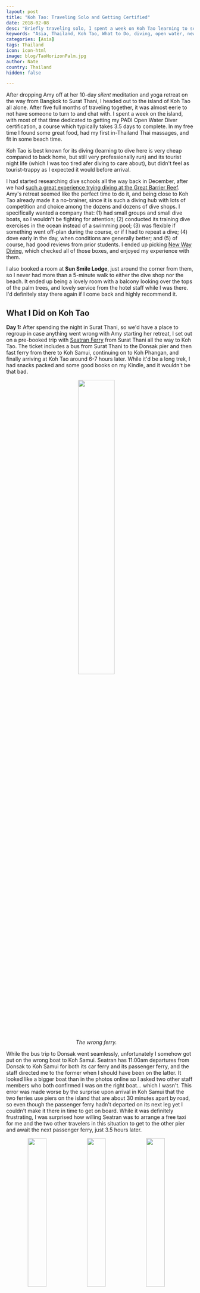 ```yaml
---
layout: post
title: "Koh Tao: Traveling Solo and Getting Certified"
date: 2018-02-08
desc: "Briefly traveling solo, I spent a week on Koh Tao learning to scuba dive and relaxing."
keywords: "Asia, Thailand, Koh Tao, What to Do, diving, open water, new way, certification, beach, scuba, massage, RTW"
categories: [Asia]
tags: Thailand
icon: icon-html
image: blog/TaoHorizonPalm.jpg
author: Nate
country: Thailand
hidden: false

---
```


After dropping Amy off at her 10-day _silent_ meditation and yoga retreat on the way from Bangkok to Surat Thani, I headed out to the island of Koh Tao all alone. After five full months of traveling together, it was almost eerie to not have someone to turn to and chat with. I spent a week on the island, with most of that time dedicated to getting my PADI Open Water Diver certification, a course which typically takes 3.5 days to complete. In my free time I found some great food, had my first in-Thailand Thai massages, and fit in some beach time.

Koh Tao is best known for its diving (learning to dive here is very cheap compared to back home, but still very professionally run) and its tourist night life (which I was too tired afer diving to care about), but didn't feel as tourist-trappy as I expected it would before arrival.

I had started researching dive schools all the way back in December, after we had [such a great experience trying diving at the Great Barrier Reef](http://site.awellchartedpath.com/blog/2017/12/great-barrier-reef/). Amy's retreat seemed like the perfect time to do it, and being close to Koh Tao already made it a no-brainer, since it is such a diving hub with lots of competition and choice among the dozens and dozens of dive shops. I specifically wanted a company that: (1) had small groups and small dive boats, so I wouldn't be fighting for attention; (2) conducted its training dive exercises in the ocean instead of a swimming pool; (3) was flexible if something went off-plan during the course, or if I had to repeat a dive; (4) dove early in the day, when conditions are generally better; and (5) of course, had good reviews from prior students. I ended up picking [New Way Diving](https://www.newwaydiving.com), which checked all of those boxes, and enjoyed my experience with them.

I also booked a room at **Sun Smile Lodge**, just around the corner from them, so I never had more than a 5-minute walk to either the dive shop nor the beach. It ended up being a lovely room with a balcony looking over the tops of the palm trees, and lovely service from the hotel staff while I was there. I'd definitely stay there again if I come back and highly recommend it.

## <i class="fa fa-check-square" aria-hidden="true" style="color:#2495C4;"></i> What I Did on Koh Tao

**Day 1:** After spending the night in Surat Thani, so we'd have a place to regroup in case anything went wrong with Amy starting her retreat, I set out on a pre-booked trip with [Seatran Ferry](https://www.seatranferry.com) from Surat Thani all the way to Koh Tao. The ticket includes a bus from Surat Thani to the Donsak pier and then fast ferry from there to Koh Samui, continuing on to Koh Phangan, and finally arriving at Koh Tao around 6-7 hours later. While it'd be a long trek, I had snacks packed and some good books on my Kindle, and it wouldn't be that bad.

<div style="text-align: center; max-width: calc(100% - 20px);"><a href="/static/assets/img/blog/TaoWrongFerry.jpg" target="_blank"><img src="/static/assets/img/blog/TaoWrongFerry.jpg" width="45%"></a><p><i>The wrong ferry.</i></p></div><p></p>

While the bus trip to Donsak went seamlessly, unfortunately I somehow got put on the wrong boat to Koh Samui. Seatran has 11:00am departures from Donsak to Koh Samui for both its car ferry and its passenger ferry, and the staff directed me to the former when I should have been on the latter. It looked like a bigger boat than in the photos online so I asked two other staff members who both confirmed I was on the right boat... which I wasn't. This error was made worse by the surprise upon arrival in Koh Samui that the two ferries use piers on the island that are about 30 minutes apart by road, so even though the passenger ferry hadn't departed on its next leg yet I couldn't make it there in time to get on board. While it was definitely frustrating, I was surprised how willing Seatran was to arrange a free taxi for me and the two other travelers in this situation to get to the other pier and await the next passenger ferry, just 3.5 hours later. 

<div style="text-align: center; max-width: calc(100% - 20px);"><a href="/static/assets/img/blog/TaoSamuiReading.jpg" target="_blank"><img src="/static/assets/img/blog/TaoSamuiReading.jpg" width="32%"></a> <a href="/static/assets/img/blog/TaoSamuiBeach.jpg" target="_blank"><img src="/static/assets/img/blog/TaoSamuiBeach.jpg" width="32%"></a> <a href="/static/assets/img/blog/TaoSamuiPlane.jpg" target="_blank"><img src="/static/assets/img/blog/TaoSamuiPlane.jpg" width="32%"></a><p><i>Can't complain too much about the view from the passenger pier on Koh Samui.</i></p></div><p></p>

I do have to wonder whether I would have ended up on the wrong boat if Amy had been there as well–can be very helpful to have someone to check your "this doesn't feel quite right" feelings with! Overall it wasn't the end of the world, just meant more reading and relaxing time for me, but did mean that I couldn't start my Open Water class that afternoon as planned. Instead when I arrived around 6:30pm I picked up my paperwork and course book, checked into my hotel, and got to spend a couple hours reviewing the materials solo. 

I also found **995 Roasted Duck** a few minutes away from my hotel and on one of the main streets near **Sairee Beach**, which quickly became my go-to restaurant for the week. They don't serve many things, but the roasted duck they do serve is wonderful, and the spicy soup you can get it on top of is also great. At 2-3 USD a bowl, it really couldn't be beat, and I ended up going back four more times in the next six days.

**Day 2:** We began my first day of the Open Water course with some "classroom" time, going over the material in the first couple sections of the PADI course book. The morning, complete with PADI-mandatory quizzes to ensure we were learning as we went, was really a throwback to high school classes and used a part of my brain–rote memorization–I feel like doesn't get much exercise anymore. Of course, none of the material is very complicated, as its all written in the hopes that a 12-year-old can understand it.

After a quick lunch break we headed to the pier to hop on New Way's dive boat and went up to **Mango Bay** for our first "confined water" dive. I love that New Way does these dives in the ocean (under just a few meters of water on the sandy beach bottom, but still!) and we all practiced our basic scuba skills, including habits to get into for when things go wrong (switching to a buddy's air supply, replacing your mask underwater, etc). I definitely spent more time watching the three other students in my group attempt to complete the skills than I did actually doing anything myself, but could use that extra time to practice my buoyancy control.

<div style="text-align: center; max-width: calc(100% - 20px);"><a href="/static/assets/img/blog/TaoDiveBoat.jpg" target="_blank"><img src="/static/assets/img/blog/TaoDiveBoat.jpg" width="45%"></a><p><i>New Way's bigger boat (they have two).</i></p></div><p></p>

After we all passed those skills, we got back in the boat and made the short trip to **Twins**, where we did our first dive to 12 meters. As with every dive during the course, in addition to some time moving around, looking at coral/fish, and enjoying ourselves, we also had more skills to complete. I think my least favorite skill of the whole process was the requirement to remove my mask, swim around underwater while continuing to breathe through the regulator (with my nose uncovered) and then put my mask back on eventually. Breathing through your mouth with your nose in the water makes you feel a bit like you could drown at any moment, and is a bit panic-inducing at first so its probably good they force you to practice...

We got back to the dive shop around 5pm, had to clean and store our gear, and then I got the privilege of watching the full 90-minute video that PADI mandates for all students, which my classmates had watched the previous afternoon while I was stuck on my ferry journey. When that finally finished I was both starving and exhausted and made the 1-minute walk straight to **995 Roasted Duck** for another great dinner. Afterward I made a quick loop to check out the scene at the beach (full of fire dancers...) and then holed up to finish the last two sections of reading and worksheets out of the book. Really a full day of thinking about diving!

**Day 3:** The next day was a mirror image, complete with classroom time, a confined water dive at Mango Bay, and our second dive at Twins. Normally New Way mixes up the locations more, but most of the time I was on Koh Tao the winds were higher than usual and the only calm dive sites were on small the leeward edge of the island.

While I didn't have any more homework to do, I did have an early bedtime so I could survive my 5am alarm for the final day of the course.

**Day 4:** Unfortunately after hearing that 5am alarm, scarfing down some instant noodles, and making it to the dive shop by our 5:45am call time, our instructor didn't show up. He was eventually roused, and apologized profusely, but at that point it didn't make sense to try to fit in two morning dives as the weather worsened. 

With an unforeseen day "off", I took full advantage and headed to **Massage With a View** for my first Thai massage–and at a 20% discount since it was before noon! I have been looking forward to getting cheap massages in Thailand pretty much since we started talking about taking this trip years ago, and this 10 USD one (including tip) did not disappoint. Just a few minutes from my hotel and on a second-floor balcony right over the beach with nothing but the waves to listen to, this was pretty much ideal.

<div style="text-align: center; max-width: calc(100% - 20px);"><a href="/static/assets/img/blog/TaoRainOcean.jpg" target="_blank"><img src="/static/assets/img/blog/TaoRainOcean.jpg" width="45%"></a> <a href="/static/assets/img/blog/TaoRainStreet.jpg" target="_blank"><img src="/static/assets/img/blog/TaoRainStreet.jpg" width="25.4%"></a><p><i>Rain, rain, and more rain.</i></p></div><p></p>

Afterward I walked south down the beach and got lunch at **Blue Water**. The food wasn't great, and is on the pricey side for Thailand, but the setting is lovely. I spent two hours on their upstairs deck eating, reading, and watching the now-arrived storm pour down all around me. Many of the streets of Koh Tao were built because of the wide, flat strips of land already there–generated by flash flood rivers–and turn back into rivers when it rains hard. I made it back to my hotel during a pause in the downpour and then spent the afternoon on my balcony watching motorcycles try to navigate through rushing rivers. Since the internet was working great, I also took advantage of the downtime to catch up on some blogging, do some more planning for future stops, and get new books on my Kindle.

**Day 5:** Another day, another 5am alarm. New Way had generously upgraded me to a **Sail Rock** trip for my final two dives, which I was pretty excited about since it is supposed to be the best dive spot in the Koh Tao area. We were on the boat before 6:30am and making the ~2 hour trip to the small pinnacle in the middle of the sea between Koh Tao and Koh Phangan. The swell was pretty rough and the captain considered turning back, but we kept going and ended up being the first boat there. I was feeling a little seasick, but not bad enough to keep me out of the water. For the final two dives of my course we had a couple skills to complete, but got to spend most of our time enjoying the dive site itself, all the way down to our maximum of 18 meters. The best part of the dives was definitely moving up and down through the `chimney`, a vertical tunnel through one side of the pinnacle going from 12 meters to 18 meters and full of colorful corals.

<div style="text-align: center; max-width: calc(100% - 20px);"><a href="/static/assets/img/blog/TaoSunrisePier.jpg" target="_blank"><img src="/static/assets/img/blog/TaoSunrisePier.jpg" width="45%"></a> <a href="/static/assets/img/blog/TaoSailRock.jpg" target="_blank"><img src="/static/assets/img/blog/TaoSailRock.jpg" width="45%"></a><p><i>Left: Dawn at the pier. Right: Sail Rock.</i></p></div><p></p>

The trip back was much smoother, moving with the swell instead of into it, and before we knew it we were at **Shark Island** for my first post-certification just-for-fun dive! This ended up being my favorite dive of the trip, with much better visibility than at Sail Rock and more variety of sea life than at Mango Bay or Twins. We finished our dive, packed up, headed back to the shop, and got our official certification paperwork. 

While it was only mid-afternoon, I was exhausted and did nothing the rest of the day except go to **Pa Loy Thai Food** for dinner. A few buildings further up the road from 995 Roasted Duck, I had their amazingly-flavorful Penang Curry while watching the locals swing by for to-go pickups on their motorbikes.

**Day 6:** Even after sleeping almost 10 hours, I was still pretty exhausted from all the diving and sunshine. My last full day on Koh Tao, I wanted to explore a bit more than I had had time to. After getting my onward ferry ticket to Koh Phangan arranged by my hotel, I got my second massage at the same spot (even better than the first one), and then took the long walk all the way to **Mae Haad**, along the beach and parallel pedestrian path. This is the same distance we had gone by pick-up truck every day between dive shop and dive boat, but by foot was a great way to see the full spectrum of beachfront bungalows, bars, and dive shops on the long stretch of sand between the pier and Sairee Beach. I had a nice lunch at the **Greasy Spoon** in Mae Haad, took the same waterfront route back, and went to get my third haircut of the trip. I went to a nameless one-seat barbershop in an alleyway between my hotel and dive shop and they did a great job for 6 USD.

<div style="text-align: center; max-width: calc(100% - 20px);"><a href="/static/assets/img/blog/TaoSairee.jpg" target="_blank"><img src="/static/assets/img/blog/TaoSairee.jpg" width="45%"></a> <a href="/static/assets/img/blog/TaoMae.jpg" target="_blank"><img src="/static/assets/img/blog/TaoMae.jpg" width="45%"></a><p><i>Left: Sairee Beach. Right: Mae Beach.</i></p></div><p></p>

With my time on Koh Tao coming to an end, I spent sunset reading on the beach and then had a final dinner at 995 Roasted Duck and then packed up. 

<div style="text-align: center; max-width: calc(100% - 20px);"><a href="/static/assets/img/blog/TaoHorizonPalm.jpg" target="_blank"><img src="/static/assets/img/blog/TaoHorizonPalm.jpg" width="45%"></a> <a href="/static/assets/img/blog/TaoSunset.jpg" target="_blank"><img src="/static/assets/img/blog/TaoSunset.jpg" width="45%"></a></div><p></p>

**Day 7:** I took advantage of my hotel's free taxi to the pier at 9am and then got on my 10am Songserm ferry to Koh Phangan. It was a bit sad to leave on what was probably the nicest day of my time on the island, but Koh Phangan isn't far away and should get the same nice weather.

<div style="text-align: center; max-width: calc(100% - 20px);"><a href="/static/assets/img/blog/TaoSongserm.jpg" target="_blank"><img src="/static/assets/img/blog/TaoSongserm.jpg" width="45%"></a><p><i>The right ferry, this time.</i></p></div><p></p>

## <i class="fa fa-check-square" aria-hidden="true" style="color:#2495C4;"></i> How I Did with Our Budget

For my time in Koh Tao, we had budgeted as much as 42 USD a night for accommodations, since there was a chance Amy would end up joining me if she wasn't able to start her retreat. I ended up spending exactly that, which was well worth it for a lovely room at the Sun Smile Lodge. I probably could have ended up paying slightly less if I were willing to wander around with my bags upon arrival comparing rates, but that wasn't worth it to me.

We had also budgeted 8 USD per day per person for food and 10 USD per day per person for entertainment for our time in Thailand. Out of that planned 18 USD per day for just me, I ended up spending 21 USD per day on average, including my massages (21 USD total for two), my onward ferry (11 USD), and my extra dive at Shark Island (22 USD). My Open Water Diver course itself was a lovely Christmas gift from my parents, so luckily did not blow up our budget for Thailand. With Amy spending nothing during her retreat, we're doing well overall!
